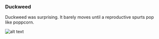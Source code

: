 
### Duckweed
Duckweed was surprising.  It barely moves until a reproductive spurts pop like poppcorn.

![alt text](https://raw.githubusercontent.com/WillWelker/pi-temporal-camera/master/example-gifs/duckweed.gif "Duckweed")

